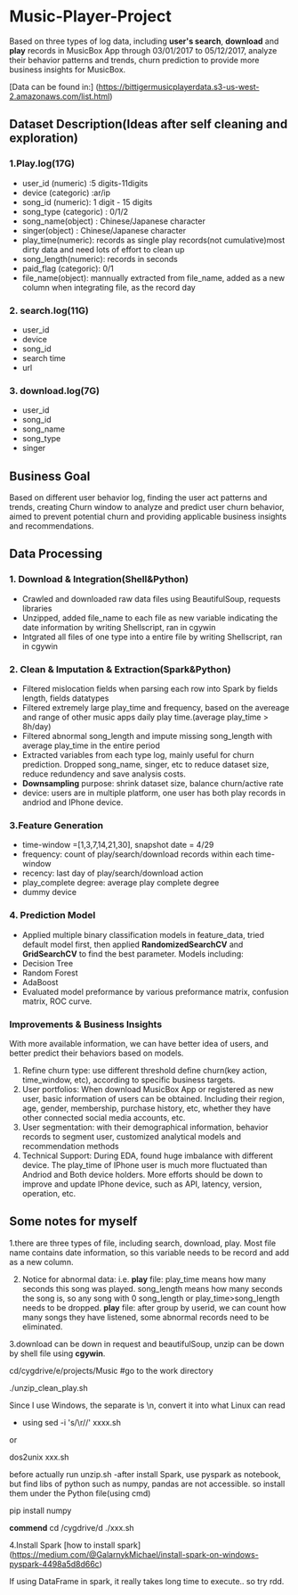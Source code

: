 # Music-Player-Project
Based on three types of log data, including **user's search**, **download** and **play** records in MusicBox App through 03/01/2017 to 05/12/2017, analyze their behavior patterns and trends, churn prediction to provide more business insights for MusicBox. 

[Data can be found in:] (https://bittigermusicplayerdata.s3-us-west-2.amazonaws.com/list.html)

## Dataset Description(Ideas after self cleaning and exploration)
### 1.Play.log(17G)
- user_id (numeric) :5 digits-11digits
- device (categoric) :ar/ip
- song_id (numeric): 1 digit - 15 digits
- song_type (categoric) : 0/1/2
- song_name(object) : Chinese/Japanese character
- singer(object) : Chinese/Japanese character
- play_time(numeric): records as single play records(not cumulative)most dirty data and need lots of effort to clean up
- song_length(numeric): records in seconds
- paid_flag (categoric): 0/1
- file_name(object): mannually extracted from file_name, added as a new column when integrating file, as the record day
### 2. search.log(11G)
- user_id
- device
- song_id
- search time
- url
### 3. download.log(7G)
- user_id
- song_id
- song_name
- song_type
- singer

## Business Goal
Based on different user behavior log, finding the user act patterns and trends, creating Churn window to analyze and predict user churn behavior, aimed to prevent potential churn and providing applicable business insights and recommendations.

## Data Processing
### 1. Download & Integration(Shell&Python)
- Crawled and downloaded raw data files using BeautifulSoup, requests libraries 
- Unzipped, added file_name to each file as new variable indicating the date information by writing Shellscript, ran in cgywin
- Intgrated all files of one type into a entire file by writing Shellscript, ran in cgywin
### 2. Clean & Imputation & Extraction(Spark&Python)
- Filtered mislocation fields when parsing each row into Spark by fields length, fields datatypes
- Filtered extremely large play_time and frequency, based on the avereage and range of other music apps daily play time.(average play_time > 8h/day)
- Filtered abnormal song_length and impute missing song_length with average play_time in the entire period
- Extracted variables from each type log, mainly useful for churn prediction. Dropped song_name, singer, etc to reduce dataset size, reduce redundency and save analysis costs.
- **Downsampling**
purpose: shrink dataset size, balance churn/active rate
- device: users are in multiple platform, one user has both play records in andriod and IPhone device.
### 3.Feature Generation
- time-window =[1,3,7,14,21,30], snapshot date = 4/29
- frequency: count of play/search/download records within each time-window
- recency: last day of play/search/download action
- play_complete degree: average play complete degree
- dummy device
 
### 4. Prediction Model
- Applied multiple binary classification models in feature_data, tried default model first, then applied **RandomizedSearchCV** and **GridSearchCV** to find the best parameter. Models including:
- Decision Tree
- Random Forest
- AdaBoost
- Evaluated model preformance by various preformance matrix, confusion matrix, ROC curve.

### Improvements & Business Insights
With more available information, we can have better idea of users, and better predict their behaviors based on models.
1. Refine churn type: use different threshold define churn(key action, time_window, etc), according to specific business targets.
2. User portfolios: When download MusicBox App or registered as new user, basic information of users can be obtained. Including their region, age, gender, membership, purchase history, etc, whether they have other connected social media accounts, etc.
3. User segmentation: with their demographical information, behavior records to segment user, customized analytical models and recommendation methods
4. Technical Support: During EDA, found huge imbalance with different device. The play_time of IPhone user is much more fluctuated than Andriod and Both device holders. More efforts should be down to improve and update IPhone device, such as API, latency, version, operation, etc.


















## Some notes for myself
1.there are three types of file, including search, download, play. Most file name contains date information, so this variable needs to
be record and add as a new column.

2. Notice for abnormal data:
i.e.
**play** file: play_time means how many seconds this song was played. song_length means how many seconds the song is, so
any song with 0 song_length or play_time>song_length needs to be dropped.
**play** file: after group by userid, we can count how many songs they have listened, some abnormal records need to be eliminated.

3.download can be down in request and beautifulSoup, unzip can be down by shell file using **cgywin**.

cd/cygdrive/e/projects/Music #go to the work directory

./unzip_clean_play.sh

Since I use Windows, the separate is \n, convert it into what Linux can read
- using
sed -i 's/\r//' xxxx.sh

or

dos2unix xxx.sh

before actually run unzip.sh
-after install Spark, use pyspark as notebook, but find libs of python such as numpy, pandas are not accessible. so install them under the Python file(using cmd)

pip install numpy

**commend**
cd /cygdrive/d
./xxx.sh

4.Install Spark
[how to install spark] (https://medium.com/@GalarnykMichael/install-spark-on-windows-pyspark-4498a5d8d66c)

If using DataFrame in spark, it really takes long time to execute.. so try rdd.

